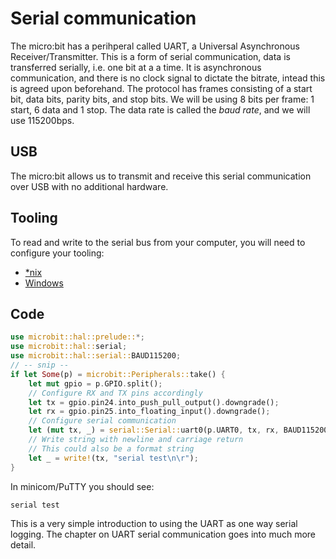 # Serial communication

The micro:bit has a perihperal called UART,
a Universal Asynchronous Receiver/Transmitter.
This is a form of serial communication, data is transferred serially,
i.e. one bit at a a time.
It is asynchronous communication, and there is no clock signal to dictate the bitrate,
intead this is agreed upon beforehand.
The protocol has frames consisting of a start bit, data bits, parity bits, and stop bits.
We will be using 8 bits per frame: 1 start, 6 data and 1 stop.
The data rate is called the _baud rate_, and we will use 115200bps.

## USB

The micro:bit allows us to transmit and receive this serial communication over USB with no additional hardware.

## Tooling

To read and write to the serial bus from your computer, you will need to configure your tooling:

- [*nix](hello-world/02.01.NIX.html)
- [Windows](hello-world/02.02.WINDOWS.html)

## Code

``` rust
use microbit::hal::prelude::*;
use microbit::hal::serial;
use microbit::hal::serial::BAUD115200;
// -- snip --
if let Some(p) = microbit::Peripherals::take() {
    let mut gpio = p.GPIO.split();
    // Configure RX and TX pins accordingly
    let tx = gpio.pin24.into_push_pull_output().downgrade();
    let rx = gpio.pin25.into_floating_input().downgrade();
    // Configure serial communication
    let (mut tx, _) = serial::Serial::uart0(p.UART0, tx, rx, BAUD115200).split();
    // Write string with newline and carriage return
    // This could also be a format string
    let _ = write!(tx, "serial test\n\r");
}
```

In minicom/PuTTY you should see:

```
serial test
```

This is a very simple introduction to using the UART as one way serial logging.
The chapter on UART serial communication goes into much more detail.
